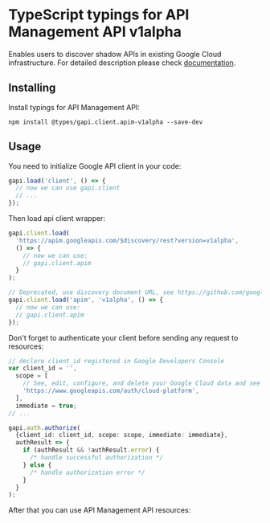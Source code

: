 # TypeScript typings for API Management API v1alpha

Enables users to discover shadow APIs in existing Google Cloud infrastructure.
For detailed description please check [documentation](https://cloud.google.com/apigee/).

## Installing

Install typings for API Management API:

```
npm install @types/gapi.client.apim-v1alpha --save-dev
```

## Usage

You need to initialize Google API client in your code:

```typescript
gapi.load('client', () => {
  // now we can use gapi.client
  // ...
});
```

Then load api client wrapper:

```typescript
gapi.client.load(
  'https://apim.googleapis.com/$discovery/rest?version=v1alpha',
  () => {
    // now we can use:
    // gapi.client.apim
  }
);
```

```typescript
// Deprecated, use discovery document URL, see https://github.com/google/google-api-javascript-client/blob/master/docs/reference.md#----gapiclientloadname----version----callback--
gapi.client.load('apim', 'v1alpha', () => {
  // now we can use:
  // gapi.client.apim
});
```

Don't forget to authenticate your client before sending any request to resources:

```typescript
// declare client_id registered in Google Developers Console
var client_id = '',
  scope = [
    // See, edit, configure, and delete your Google Cloud data and see the email address for your Google Account.
    'https://www.googleapis.com/auth/cloud-platform',
  ],
  immediate = true;
// ...

gapi.auth.authorize(
  {client_id: client_id, scope: scope, immediate: immediate},
  authResult => {
    if (authResult && !authResult.error) {
      /* handle successful authorization */
    } else {
      /* handle authorization error */
    }
  }
);
```

After that you can use API Management API resources: <!-- TODO: make this work for multiple namespaces -->

```typescript

```
